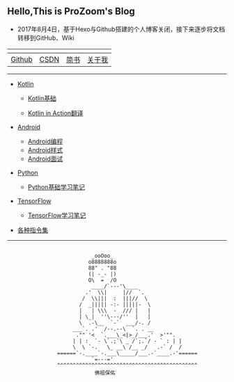## Hello,This is ProZoom's Blog
- 2017年8月4日，基于Hexo与Github搭建的个人博客关闭，接下来逐步将文档转移到GitHub、Wiki

<ap>|<a>|<a>|<a>
----|---|---|---
[Github](https://github.com/ProZoom/Blog)|[CSDN](http://blog.csdn.net/u014735704)|[简书](http://www.jianshu.com/u/8d602265effd)|[关于我](https://github.com/ProZoom/Blog/blob/master/Blog/RESUME.md)
---
* [Kotlin](https://github.com/ProZoom/Blog/issues?q=is%3Aissue+is%3Aopen+label%3AKotlin)

	* [Kotlin基础](https://github.com/ProZoom/Blog/labels/Kotlin基础)
	
	* [Kotlin in Action翻译](https://github.com/ProZoom/Blog/wiki/Kotlin-in-Action翻译)


* [Android](https://github.com/ProZoom/Blog/issues?q=is%3Aissue+is%3Aopen+label%3AAndroid)
    * [Android编程](https://github.com/ProZoom/Blog/issues?q=is%3Aissue+is%3Aopen+label%3AAndroid编程)
    * [Android样式](https://github.com/ProZoom/Blog/issues?q=is%3Aissue+is%3Aopen+label%3AAndroid样式篇)
    * [Android面试](http://blog.csdn.net/u014735704/article/category/6530507)
  

* [Python](https://github.com/ProZoom/Blog/issues?q=is%3Aissue+is%3Aopen+label%3APython)
	* [Python基础学习笔记](https://github.com/ProZoom/Blog/issues?q=is%3Aissue+is%3Aopen+label%3APython基础篇)

* [TensorFlow](https://github.com/ProZoom/Blog/issues?q=is%3Aissue+is%3Aopen+label%3ATensorFlow)
 	* [TensorFlow学习笔记](https://github.com/ProZoom/Blog/issues?q=is%3Aissue+is%3Aopen+label%3ATensorFlow基础篇)
	
	
	
* [各种指令集](https://github.com/ProZoom/Blog/blob/master/Blog/各种指令集.md)


---

```
				
						   _ooOoo_
						  o8888888o
						  88" . "88
						  (| -_- |)
						  O\  =  /O
					       ____/`---'\____
					     .'  \\|     |//  `.
					    /  \\|||  :  |||//  \
					   /  _||||| -:- |||||-  \
					   |   | \\\  -  /// |   |
					   | \_|  ''\---/''  |   |
					   \  .-\__  `-`  ___/-. /
					 ___`. .'  /--.--\  `. . __
				      ."" '<  `.___\_<|>_/___.'  >'"".
				     | | :  `- \`.;`\ _ /`;.`/ - ` : | |
				     \  \ `-.   \_ __\ /__ _/   .-` /  /
				======`-.____`-.___\_____/___.-`____.-'======
						   `=---='
				^^^^^^^^^^^^^^^^^^^^^^^^^^^^^^^^^^^^^^^^^^^^^
						    佛祖保佑            
```

